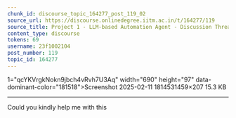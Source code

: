 ```yaml
---
chunk_id: discourse_topic_164277_post_119_02
source_url: https://discourse.onlinedegree.iitm.ac.in/t/164277/119
source_title: Project 1 - LLM-based Automation Agent - Discussion Thread [TDS Jan 2025]
content_type: discourse
tokens: 69
username: 23f1002104
post_number: 119
topic_id: 164277
---
```


1="qcYKVrgkNokn9jbch4vRvh7U3Aq" width="690" height="97" data-dominant-color="181518">Screenshot 2025-02-11 1814531459×207 15.3 KB

---

Could you kindly help me with this
